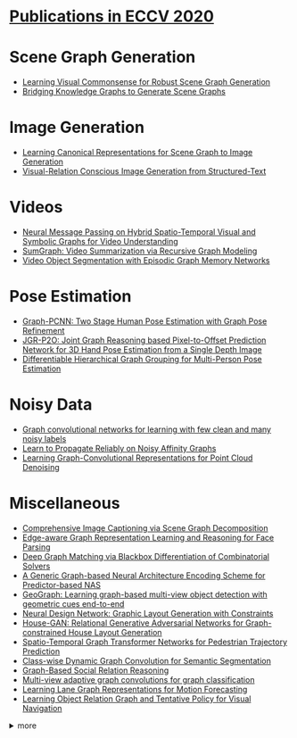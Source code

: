 # [Publications in ECCV 2020](https://eccv2020.eu/accepted-papers/)



# Scene Graph Generation
- [Learning Visual Commonsense for Robust Scene Graph Generation](https://github.com/naganandy/graph-based-deep-learning-literature/blob/master/conference-publications/folders/publications_eccv20/glat_eccv20/README.md)
- [Bridging Knowledge Graphs to Generate Scene Graphs](https://github.com/naganandy/graph-based-deep-learning-literature/blob/master/conference-publications/folders/publications_eccv20/gbnet_eccv20/README.md)




# Image Generation
- [Learning Canonical Representations for Scene Graph to Image Generation](https://github.com/naganandy/graph-based-deep-learning-literature/blob/master/conference-publications/folders/publications_eccv20/wsgc_eccv20/README.md)
- [Visual-Relation Conscious Image Generation from Structured-Text](https://github.com/naganandy/graph-based-deep-learning-literature/blob/master/conference-publications/folders/publications_eccv20/igst_eccv20/README.md)



# Videos
- [Neural Message Passing on Hybrid Spatio-Temporal Visual and Symbolic Graphs for Video Understanding](https://github.com/naganandy/graph-based-deep-learning-literature/blob/master/conference-publications/folders/publications_eccv20/stmpnn_eccv20/README.md)
- [SumGraph: Video Summarization via Recursive Graph Modeling](https://github.com/naganandy/graph-based-deep-learning-literature/blob/master/conference-publications/folders/publications_eccv20/sumgraph_eccv20/README.md)
- [Video Object Segmentation with Episodic Graph Memory Networks](https://github.com/naganandy/graph-based-deep-learning-literature/blob/master/conference-publications/folders/publications_eccv20/gmvos_eccv20/README.md)




# Pose Estimation
- [Graph-PCNN: Two Stage Human Pose Estimation with Graph Pose Refinement](https://github.com/naganandy/graph-based-deep-learning-literature/blob/master/conference-publications/folders/publications_eccv20/graphpcnn_eccv20/README.md)
- [JGR-P2O: Joint Graph Reasoning based Pixel-to-Offset Prediction Network for 3D Hand Pose Estimation from a Single Depth Image](https://github.com/naganandy/graph-based-deep-learning-literature/blob/master/conference-publications/folders/publications_eccv20/jgrp2o_eccv20/README.md)
- [Differentiable Hierarchical Graph Grouping for Multi-Person Pose Estimation](https://github.com/naganandy/graph-based-deep-learning-literature/blob/master/conference-publications/folders/publications_eccv20/hgg_eccv20/README.md)



# Noisy Data
- [Graph convolutional networks for learning with few clean and many noisy labels](https://github.com/naganandy/graph-based-deep-learning-literature/blob/master/conference-publications/folders/publications_eccv20/fcmnl_eccv20/README.md)
- [Learn to Propagate Reliably on Noisy Affinity Graphs](https://github.com/naganandy/graph-based-deep-learning-literature/blob/master/conference-publications/folders/publications_eccv20/pnag_eccv20/README.md)
- [Learning Graph-Convolutional Representations for Point Cloud Denoising](https://github.com/naganandy/graph-based-deep-learning-literature/blob/master/conference-publications/folders/publications_eccv20/gpdnet_eccv20/README.md)



# Miscellaneous
- [Comprehensive Image Captioning via Scene Graph Decomposition](https://github.com/naganandy/graph-based-deep-learning-literature/blob/master/conference-publications/folders/publications_eccv20/subgc_eccv20/README.md)
- [Edge-aware Graph Representation Learning and Reasoning for Face Parsing](https://github.com/naganandy/graph-based-deep-learning-literature/blob/master/conference-publications/folders/publications_eccv20/eagrnet_eccv20/README.md)
- [Deep Graph Matching via Blackbox Differentiation of Combinatorial Solvers](https://github.com/naganandy/graph-based-deep-learning-literature/blob/master/conference-publications/folders/publications_eccv20/bbgm_eccv20/README.md)
- [A Generic Graph-based Neural Architecture Encoding Scheme for Predictor-based NAS](https://github.com/naganandy/graph-based-deep-learning-literature/blob/master/conference-publications/folders/publications_eccv20/gates_eccv20/README.md)
- [GeoGraph: Learning graph-based multi-view object detection with geometric cues end-to-end](https://github.com/naganandy/graph-based-deep-learning-literature/blob/master/conference-publications/folders/publications_eccv20/geograph_eccv20/README.md)
- [Neural Design Network: Graphic Layout Generation with Constraints](https://github.com/naganandy/graph-based-deep-learning-literature/blob/master/conference-publications/folders/publications_eccv20/ndn_eccv20/README.md)
- [House-GAN: Relational Generative Adversarial Networks for Graph-constrained House Layout Generation](https://github.com/naganandy/graph-based-deep-learning-literature/blob/master/conference-publications/folders/publications_eccv20/housegan_eccv20/README.md)
- [Spatio-Temporal Graph Transformer Networks for Pedestrian Trajectory Prediction](https://github.com/naganandy/graph-based-deep-learning-literature/blob/master/conference-publications/folders/publications_eccv20/star_eccv20/README.md)
- [Class-wise Dynamic Graph Convolution for Semantic Segmentation](https://github.com/naganandy/graph-based-deep-learning-literature/blob/master/conference-publications/folders/publications_eccv20/cdgc_eccv20/README.md)
- [Graph-Based Social Relation Reasoning](https://github.com/naganandy/graph-based-deep-learning-literature/blob/master/conference-publications/folders/publications_eccv20/gr2n_eccv20/README.md)
- [Multi-view adaptive graph convolutions for graph classification](https://github.com/naganandy/graph-based-deep-learning-literature/blob/master/conference-publications/folders/publications_eccv20/mvagc_eccv20/README.md)
- [Learning Lane Graph Representations for Motion Forecasting](https://github.com/naganandy/graph-based-deep-learning-literature/blob/master/conference-publications/folders/publications_eccv20/lanegcn_eccv20/README.md)
- [Learning Object Relation Graph and Tentative Policy for Visual Navigation](https://github.com/naganandy/graph-based-deep-learning-literature/blob/master/conference-publications/folders/publications_eccv20/tpnorgil_eccv20/README.md)



<details> 
<summary> more </summary> 

- Representative Graph Neural Network
- Pose2Mesh: Graph Convolutional Network for 3D human Pose and Mesh Recovery from 2D Human Pose
- Regression of Instance Boundary by Aggregated CNN and GCN
- Cascade Graph Neural Networks for RGB-D Salient Object Detection
- DDGCN: A Dynamic Directed Graph Convolutional Network for Action Recognition
- On Dropping Clusters to Regularize Graph Convolutional Neural Networks
- Attention-Driven Dynamic Graph Convolutional Network for Multi-Label Image Recognition
- Decoupling GCN with DropGraph Module for Skeleton-Based Action Recognition
- Boundary Content Graph Neural Network for Temporal Action Proposal Generation
- Empowering Relational Network by Self-Attention Augmented Conditional Random Fields for Group Activity Recognition
- Region Graph Embedding Network for Zero-Shot Learning
- Bounding-box Channels for Visual Relationship Detection
- CoTeRe-Net: Discovering Collaborative Ternary Relations in Videos
- Learning Inter-Plane Relations for Piecewise Planar Reconstruction
- Cross-domain Structured Landmark Detection via Progressive Topology-Adapting Deep Graph Learning
- Deep Positional and Relational Feature Learning for Rotation-Invariant Point Cloud Analysis
- Layered Neighborhood Expansion for Incremental Multiple Graph Matching
- A Comprehensive Study of Weight Sharing in Graph Networks for 3D Human Pose Estimation
- Local Correlation Consistency for Knowledge Distillation
- DRG: Dual Relation Graph for Human-Object Interaction Detection
- Generative View-Correlation Adaptation for Semi-Supervised Multi-View Learning
- GINet: Graph Interaction Network for Scene Parsing
- Contextual Heterogeneous Graph for Human-Object Interaction Detection
- We Have So Much In Common: Modeling Semantic Relational Set Abstractions in Videos
- Graph Edit Distance Reward: Learning to Edit Scene Graph
- Propagating Over Phrase Relations for One-Stage Visual Grounding
- Hierarchical Visual-Textual Graph for Temporal Activity Localization via Language
- TRRNet: Tree Relation Reasoning for Compositional Visual Question Answering
- Mining Inter-Video Proposal Relations for Video Object Detection
- Group Activity Prediction with Sequential Relational Anticipation Model
- Learning Structural Similarity of User Interface Layouts using Graph Networks
- SACA Net: Cybersickness Assessment of Individual Viewers for VR Content via Graph-based Symptom Relation Embedding
- Autoencoder-based Graph Construction for Semi-supervised Learning
- Inference Graphs for CNN Interpretation
- Graph Wasserstein Correlation Analysis for Movie Retrieval
- Semantic Relation Preserving Knowledge Distillation for Image-to-Image Translation
- Explainable Graph Networks for Weakly-supervised Learning of Visual Relations
- Statistical Outlier Identification in Pose Graphs Using Cycles

</details>

